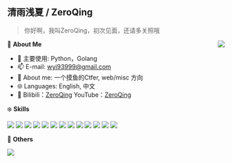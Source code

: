 

## 清雨浅夏 / ZeroQing
> 你好啊，我叫ZeroQing，初次见面，还请多关照哦

<a href="#">
   <img   align="right" src="https://github-readme-stats.vercel.app/api?username=ZeroQing89&locale=cn&line_height=33&show_icons=true&hide=&theme=dark&rank_icon=default"/>
</a>

🍓 **About Me**

- 🔭  主要使用: Python，Golang
- 📫  E-mail: wyi93999@gmail.com
- 👯  About me: 一个摸鱼的Ctfer, web/misc 方向
- 🌐  Languages: English, 中文
- 📱   Bilibili：[ZeroQing](https://space.bilibili.com/352654372)
       YouTube：[ZeroQing](https://www.youtube.com/@ZeroQing89)

❄️ **Skills**

![](https://img.shields.io/badge/C-00599C?style=for-the-badge&logo=c&logoColor=white)
![](https://img.shields.io/badge/C%2B%2B-00599C?style=for-the-badge&logo=c%2B%2B&logoColor=white)
![](https://img.shields.io/badge/JavaScript-F7DF1E?style=for-the-badge&logo=javascript&logoColor=black)
![](https://img.shields.io/badge/PHP-777BB4?style=for-the-badge&logo=php&logoColor=white)
![](https://img.shields.io/badge/Java-ED8B00?style=for-the-badge&logo=openjdk&logoColor=white)
![](https://img.shields.io/badge/MySQL-00000F?style=for-the-badge&logo=mysql&logoColor=white)
![](https://img.shields.io/badge/HTML-239120?style=for-the-badge&logo=html5&logoColor=white)
![](https://img.shields.io/badge/CSS-239120?&style=for-the-badge&logo=css3&logoColor=white)
![](https://img.shields.io/badge/-Python-3e74a2?style=flat-square&logo=Python&logoColor=fff)
![](https://img.shields.io/badge/-Go-00add8?style=flat-square&logo=Go&logoColor=fff)
![](https://img.shields.io/badge/-Node.js-339933?style=flat-square&logo=Node.js&logoColor=fff)
![](https://img.shields.io/badge/-Vue-4fc08d?style=flat-square&logo=Vue.js&logoColor=fff)
![](https://img.shields.io/badge/-Linux-000000?style=flat-square&logo=Linux&logoColor=fff)

🎄 **Others**

<img   align="left" src="https://github-readme-stats.vercel.app/api/top-langs/?username=ZeroQing89&locale=cn&line_height=33&theme=dark&langs_count=5"/>
<picture>
  <source media="(prefers-color-scheme: dark)" srcset="https://github-readme-streak-stats.herokuapp.com/?user=AZCodingAccount&theme=dark&hide_border=true" />
</picture>
